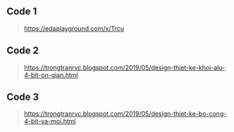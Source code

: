 ## Code 1
> https://edaplayground.com/x/Trcu
## Code 2
> https://trongtranrvc.blogspot.com/2019/05/design-thiet-ke-khoi-alu-4-bit-on-gian.html
## Code 3
> https://trongtranrvc.blogspot.com/2019/05/design-thiet-ke-bo-cong-4-bit-va-moi.html
